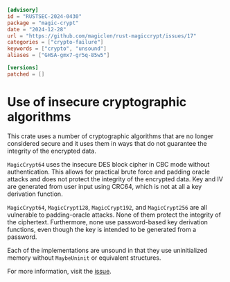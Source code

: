 ```toml
[advisory]
id = "RUSTSEC-2024-0430"
package = "magic-crypt"
date = "2024-12-28"
url = "https://github.com/magiclen/rust-magiccrypt/issues/17"
categories = ["crypto-failure"]
keywords = ["crypto", "unsound"]
aliases = ["GHSA-gmx7-gr5q-85w5"]

[versions]
patched = []
```

# Use of insecure cryptographic algorithms

This crate uses a number of cryptographic algorithms that are no longer
considered secure and it uses them in ways that do not guarantee the integrity
of the encrypted data.

`MagicCrypt64` uses the insecure DES block cipher in CBC mode without
authentication. This allows for practical brute force and padding oracle
attacks and does not protect the integrity of the encrypted data. Key and IV
are generated from user input using CRC64, which is not at all a key derivation
function.

`MagicCrypt64`, `MagicCrypt128`, `MagicCrypt192`, and `MagicCrypt256` are all
vulnerable to padding-oracle attacks. None of them protect the integrity of the
ciphertext. Furthermore, none use password-based key derivation functions, even
though the key is intended to be generated from a password.

Each of the implementations are unsound in that they use uninitialized memory
without `MaybeUninit` or equivalent structures.

For more information, visit the [issue](https://github.com/magiclen/rust-magiccrypt/issues/17).

